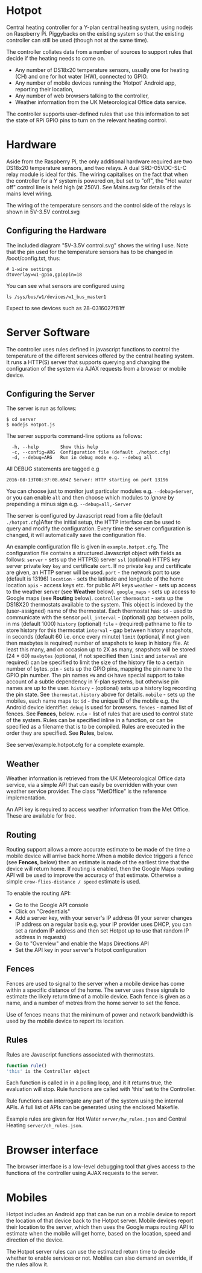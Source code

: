 # Hotpot

Central heating controller for a Y-plan central heating system, using
nodejs on Raspberry Pi. Piggybacks on the existing system so that the existing
controller can still be used (though not at the same time).

The controller collates data from a number of sources to support rules that
decide if the heating needs to come on.
- Any number of DS18x20 temperature sensors, usually one for heating (CH) and one for hot water (HW), connected to GPIO.
- Any number of mobile devices running the 'Hotpot' Android app, reporting their location,
- Any number of web browsers talking to the controller,
- Weather information from the UK Meteorological Office data service.

The controller supports user-defined rules that use this information to set the state of RPi GPIO pins to turn on the relevant heating control.

# Hardware

Aside from the Raspberry Pi, the only additional hardware required are two DS18x20 temperature sensors, and two relays. A dual SRD-05VDC-SL-C relay module is ideal for this. The wiring capitalises on the fact that when the controller for a Y system is powered on, but set to "off", the "Hot water off" control line is held high (at 250V). See Mains.svg for details of the mains level wiring.

The wiring of the temperature sensors and the control side of the relays is shown in 5V-3.5V control.svg

## Configuring the Hardware

The included diagram "5V-3.5V control.svg" shows the wiring I use. Note that the
pin used for the temperature sensors has to be changed in /boot/config.txt,
thus:

```
# 1-wire settings
dtoverlay=w1-gpio,gpiopin=18
```
You can see what sensors are configured using 
```
ls /sys/bus/w1/devices/w1_bus_master1
```
Expect to see devices such as 28-0316027f81ff

# Server Software

The controller uses rules defined in javascript functions to control
the temperature of the different services offered by the central heating
system. It runs a HTTP(S) server that supports querying and changing the
configuration of the system via AJAX requests from a browser or mobile
device.

## Configuring the Server

The server is run as follows:
```
$ cd server
$ nodejs Hotpot.js
```
The server supports command-line options as follows:
```
  -h, --help        Show this help
  -c, --config=ARG  Configuration file (default ./hotpot.cfg)
  -d, --debug=ARG   Run in debug mode e.g. --debug all
```
All DEBUG statements are tagged e.g 
```
2016-08-13T08:37:08.694Z Server: HTTP starting on port 13196
```
You can choose just to monitor just particular modules e.g. `--debug=Server`,
or you can enable `all` and then choose which modules to *ignore* by prepending a minus sign e.g. `--debug=all,-Server`

The server is configured by Javascript read from a file (default `./hotpot.cfg`)After the initial setup, the HTTP interface can be used to query and modify
the configuration. Every time the server configuration is changed, it will
automatically save the configuration file.

An example configuration file is given in `example.hotpot.cfg`. The
configuration file contains a structured Javascript object with fields
as follows:
`server` - sets up the HTTP(S) server
  `ssl` (optional) HTTPS key server private key `key` and certificate `cert`.
   If no private key and certificate are given, an HTTP server will be used.
  `port` - the network port to use (default is 13196)
  `location` - sets the latitude and longitude of the home location
`apis` - access keys etc. for public API keys
  `weather` - sets up access to the weather server (see **Weather** below).
  `google_maps` - sets up access to Google maps (see **Routing** below).
`controller`
  `thermostat` - sets up the DS18X20 thermostats available to the system. This object is indexed by the (user-assigned) name of the thermostat. Each thermostat has:
    `id` - used to communicate with the sensor
    `poll_interval` - (optional) gap between polls, in ms (default 1000)
    `history` (optional)
      `file` - (required) pathname to file to store history for this thermostat
      `interval` - gap between history snapshots, in seconds (default 60 i.e. once every minute)
      `limit` (optional, if not given then maxbytes is required) number of snapshots to keep in history file. At least this many, and on occasion up to 2X as many, snapshots will be stored (24 * 60)
      `maxbytes` (optional, if not specified then `limit` and `interval` are required) can be specified to limit the size of the history file to a certain number of bytes.
  `pin` - sets up the GPIO pins, mapping the pin name to the GPIO pin number. The pin names `HW` and `CH` have special support to take account of a subtle dependency in Y-plan systems, but otherwise pin names are up to the user.
    `history` - (optional) sets up a history log recording the pin state. See `thermostat.history` above for details.
  `mobile` - sets up the mobiles, each name maps to:
    `id` - the unique ID of the mobile e.g. the Android device identifier. `debug` is used for browsers.
    `fences` - named list of fences. See **Fences**, below.
  `rule` - list of rules that are used to control state of the system. Rules can be specified inline in a function, or can be specified as a filename that is to be compiled. Rules are executed in the order they are specified. See **Rules**, below.

See server/example.hotpot.cfg for a complete example.

## Weather
Weather information is retrieved from the UK Meteorological Office data service, via a simple API that can easily be overridden with your own weather service provider. The class "MetOffice" is the reference implementation.

An API key is required to access weather information from the Met Office. These
are available for free.

## Routing

Routing support allows a more accurate estimate to be made of the time a mobile device will arrive back home.When a mobile device triggers a fence (see **Fences**, below) then an estimate is made of the earliest time that the device will return home. If routing is enabled, then the Google Maps routing API will be used to improve the accuracy of that estimate. Otherwise a simple `crow-flies-distance / speed` estimate is used.

To enable the routing API:
* Go to the Google API console
* Click on "Credentials"
* Add a server key, with your server's IP address
(If your server changes IP address on a regular basis e.g. your IP provider
uses DHCP, you can set a random IP address and then set Hotpot up to use
that random IP address in requests)
* Go to "Overview" and enable the Maps Directions API
* Set the API key in your server's Hotpot configuration

## Fences

Fences are used to signal to the server when a mobile device has come within a specific distance of the home. The server uses these signals to estimate the likely return time of a mobile device. Each fence is given as a name, and a number of metres from the home server to set the fence.

Use of fences means that the minimum of power and network bandwidth is used by the mobile device to report its location.

## Rules

Rules are Javascript functions associated with thermostats.
```Javascript
function rule()
'this' is the Controller object
```
Each function is called in in a polling loop, and it it returns true,
the evaluation will stop. Rule functions are called with 'this' set to
the Controller.

Rule functions can interrogate any part of the system using the internal APIs. A full list of APIs can be generated using the enclosed Makefile.

Example rules are given for Hot Water `server/hw_rules.json` and Central Heating `server/ch_rules.json`.

# Browser interface

The browser interface is a low-level debugging tool that gives access to the
functions of the controller using AJAX requests to the server.

# Mobiles

Hotpot includes an Android app that can be run on a mobile device to report
the location of that device back to the Hotpot server. 
Mobile devices report their location to the server, which then uses the
Google maps routing API to estimate when the mobile will get home, based on
the location, speed and direction of the device.

The Hotpot server rules can use the estimated return time to decide whether
to enable services or not. Mobiles can also demand an override, if the rules
allow it.

